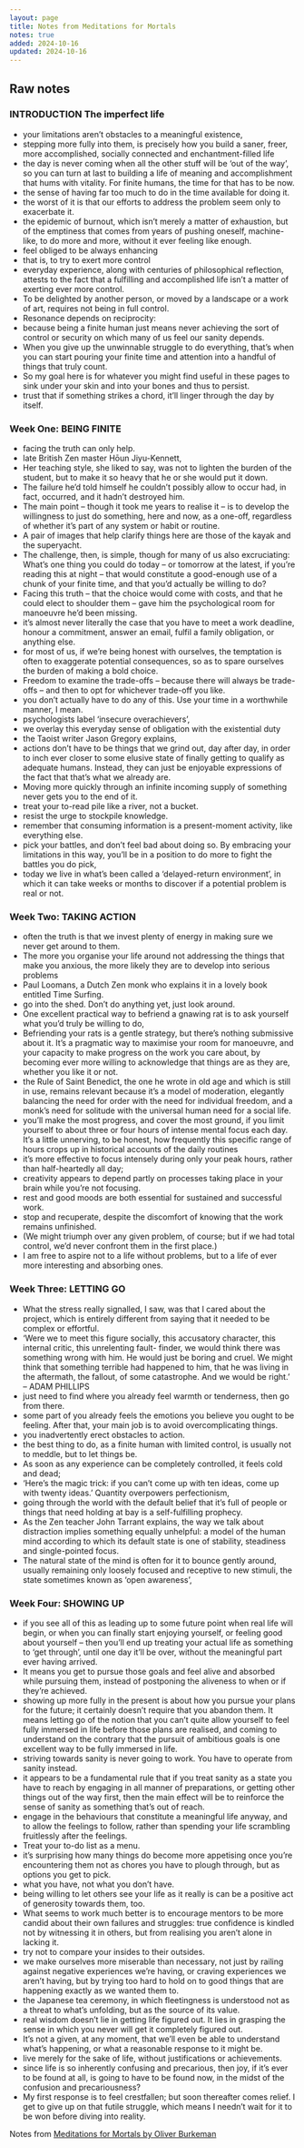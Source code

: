 ```yaml
---
layout: page
title: Notes from Meditations for Mortals 
notes: true
added: 2024-10-16
updated: 2024-10-16
---
```




## Raw notes

### INTRODUCTION The imperfect life

- your limitations aren’t obstacles to a meaningful existence,
- stepping more fully into them, is precisely how you build a saner, freer, more accomplished, socially connected and enchantment-filled life
- the day is never coming when all the other stuff will be ‘out of the way’, so you can turn at last to building a life of meaning and accomplishment that hums with vitality. For finite humans, the time for that has to be now.
- the sense of having far too much to do in the time available for doing it.
- the worst of it is that our efforts to address the problem seem only to exacerbate it.
- the epidemic of burnout, which isn’t merely a matter of exhaustion, but of the emptiness that comes from years of pushing oneself, machine-like, to do more and more, without it ever feeling like enough.
- feel obliged to be always enhancing
- that is, to try to exert more control
- everyday experience, along with centuries of philosophical reflection, attests to the fact that a fulfilling and accomplished life isn’t a matter of exerting ever more control.
- To be delighted by another person, or moved by a landscape or a work of art, requires not being in full control.
- Resonance depends on reciprocity:
- because being a finite human just means never achieving the sort of control or security on which many of us feel our sanity depends.
- When you give up the unwinnable struggle to do everything, that’s when you can start pouring your finite time and attention into a handful of things that truly count.
- So my goal here is for whatever you might find useful in these pages to sink under your skin and into your bones and thus to persist.
- trust that if something strikes a chord, it’ll linger through the day by itself.

### Week One: BEING FINITE

- facing the truth can only help.
- late British Zen master Hōun Jiyu-Kennett,
- Her teaching style, she liked to say, was not to lighten the burden of the student, but to make it so heavy that he or she would put it down.
- The failure he’d told himself he couldn’t possibly allow to occur had, in fact, occurred, and it hadn’t destroyed him.
- The main point – though it took me years to realise it – is to develop the willingness to just do something, here and now, as a one-off, regardless of whether it’s part of any system or habit or routine.
- A pair of images that help clarify things here are those of the kayak and the superyacht.
- The challenge, then, is simple, though for many of us also excruciating: What’s one thing you could do today – or tomorrow at the latest, if you’re reading this at night – that would constitute a good-enough use of a chunk of your finite time, and that you’d actually be willing to do?
- Facing this truth – that the choice would come with costs, and that he could elect to shoulder them – gave him the psychological room for manoeuvre he’d been missing.
- it’s almost never literally the case that you have to meet a work deadline, honour a commitment, answer an email, fulfil a family obligation, or anything else.
- for most of us, if we’re being honest with ourselves, the temptation is often to exaggerate potential consequences, so as to spare ourselves the burden of making a bold choice.
- Freedom to examine the trade-offs – because there will always be trade-offs – and then to opt for whichever trade-off you like.
- you don’t actually have to do any of this. Use your time in a worthwhile manner, I mean.
- psychologists label ‘insecure overachievers’,
- we overlay this everyday sense of obligation with the existential duty
- the Taoist writer Jason Gregory explains,
- actions don’t have to be things that we grind out, day after day, in order to inch ever closer to some elusive state of finally getting to qualify as adequate humans. Instead, they can just be enjoyable expressions of the fact that that’s what we already are.
- Moving more quickly through an infinite incoming supply of something never gets you to the end of it.
- treat your to-read pile like a river, not a bucket.
- resist the urge to stockpile knowledge.
- remember that consuming information is a present-moment activity, like everything else.
- pick your battles, and don’t feel bad about doing so. By embracing your limitations in this way, you’ll be in a position to do more to fight the battles you do pick,
- today we live in what’s been called a ‘delayed-return environment’, in which it can take weeks or months to discover if a potential problem is real or not.

### Week Two: TAKING ACTION

- often the truth is that we invest plenty of energy in making sure we never get around to them.
- The more you organise your life around not addressing the things that make you anxious, the more likely they are to develop into serious problems
- Paul Loomans, a Dutch Zen monk who explains it in a lovely book entitled Time Surfing.
- go into the shed. Don’t do anything yet, just look around.
- One excellent practical way to befriend a gnawing rat is to ask yourself what you’d truly be willing to do,
- Befriending your rats is a gentle strategy, but there’s nothing submissive about it. It’s a pragmatic way to maximise your room for manoeuvre, and your capacity to make progress on the work you care about, by becoming ever more willing to acknowledge that things are as they are, whether you like it or not.
- the Rule of Saint Benedict, the one he wrote in old age and which is still in use, remains relevant because it’s a model of moderation, elegantly balancing the need for order with the need for individual freedom, and a monk’s need for solitude with the universal human need for a social life.
- you’ll make the most progress, and cover the most ground, if you limit yourself to about three or four hours of intense mental focus each day. It’s a little unnerving, to be honest, how frequently this specific range of hours crops up in historical accounts of the daily routines
- it’s more effective to focus intensely during only your peak hours, rather than half-heartedly all day;
- creativity appears to depend partly on processes taking place in your brain while you’re not focusing.
- rest and good moods are both essential for sustained and successful work.
- stop and recuperate, despite the discomfort of knowing that the work remains unfinished.
- (We might triumph over any given problem, of course; but if we had total control, we’d never confront them in the first place.)
- I am free to aspire not to a life without problems, but to a life of ever more interesting and absorbing ones.

### Week Three: LETTING GO

- What the stress really signalled, I saw, was that I cared about the project, which is entirely different from saying that it needed to be complex or effortful.
- ‘Were we to meet this figure socially, this accusatory character, this internal critic, this unrelenting fault- finder, we would think there was something wrong with him. He would just be boring and cruel. We might think that something terrible had happened to him, that he was living in the aftermath, the fallout, of some catastrophe. And we would be right.’ – ADAM PHILLIPS
- just need to find where you already feel warmth or tenderness, then go from there.
- some part of you already feels the emotions you believe you ought to be feeling. After that, your main job is to avoid overcomplicating things.
- you inadvertently erect obstacles to action.
- the best thing to do, as a finite human with limited control, is usually not to meddle, but to let things be.
- As soon as any experience can be completely controlled, it feels cold and dead;
- ‘Here’s the magic trick: if you can’t come up with ten ideas, come up with twenty ideas.’ Quantity overpowers perfectionism,
- going through the world with the default belief that it’s full of people or things that need holding at bay is a self-fulfilling prophecy.
- As the Zen teacher John Tarrant explains, the way we talk about distraction implies something equally unhelpful: a model of the human mind according to which its default state is one of stability, steadiness and single-pointed focus.
- The natural state of the mind is often for it to bounce gently around, usually remaining only loosely focused and receptive to new stimuli, the state sometimes known as ‘open awareness’,

### Week Four: SHOWING UP

- if you see all of this as leading up to some future point when real life will begin, or when you can finally start enjoying yourself, or feeling good about yourself – then you’ll end up treating your actual life as something to ‘get through’, until one day it’ll be over, without the meaningful part ever having arrived.
- It means you get to pursue those goals and feel alive and absorbed while pursuing them, instead of postponing the aliveness to when or if they’re achieved.
- showing up more fully in the present is about how you pursue your plans for the future; it certainly doesn’t require that you abandon them. It means letting go of the notion that you can’t quite allow yourself to feel fully immersed in life before those plans are realised, and coming to understand on the contrary that the pursuit of ambitious goals is one excellent way to be fully immersed in life.
- striving towards sanity is never going to work. You have to operate from sanity instead.
- it appears to be a fundamental rule that if you treat sanity as a state you have to reach by engaging in all manner of preparations, or getting other things out of the way first, then the main effect will be to reinforce the sense of sanity as something that’s out of reach.
- engage in the behaviours that constitute a meaningful life anyway, and to allow the feelings to follow, rather than spending your life scrambling fruitlessly after the feelings.
- Treat your to-do list as a menu.
- it’s surprising how many things do become more appetising once you’re encountering them not as chores you have to plough through, but as options you get to pick.
- what you have, not what you don’t have.
- being willing to let others see your life as it really is can be a positive act of generosity towards them, too.
- What seems to work much better is to encourage mentors to be more candid about their own failures and struggles: true confidence is kindled not by witnessing it in others, but from realising you aren’t alone in lacking it.
- try not to compare your insides to their outsides.
- we make ourselves more miserable than necessary, not just by railing against negative experiences we’re having, or craving experiences we aren’t having, but by trying too hard to hold on to good things that are happening exactly as we wanted them to.
- the Japanese tea ceremony, in which fleetingness is understood not as a threat to what’s unfolding, but as the source of its value.
- real wisdom doesn’t lie in getting life figured out. It lies in grasping the sense in which you never will get it completely figured out.
- It’s not a given, at any moment, that we’ll even be able to understand what’s happening, or what a reasonable response to it might be.
- live merely for the sake of life, without justifications or achievements.
- since life is so inherently confusing and precarious, then joy, if it’s ever to be found at all, is going to have to be found now, in the midst of the confusion and precariousness?
- My first response is to feel crestfallen; but soon thereafter comes relief. I get to give up on that futile struggle, which means I needn’t wait for it to be won before diving into reality.

Notes from [Meditations for Mortals by Oliver Burkeman](https://www.oliverburkeman.com/meditationsformortals)